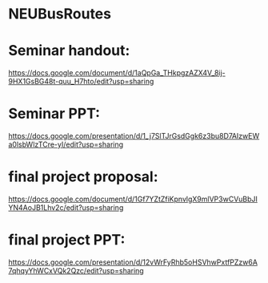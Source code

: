 # NEUBusRoutes



# Seminar handout: 
https://docs.google.com/document/d/1aQpGa_THkpgzAZX4V_8ij-9HX1GsBG48t-quu_H7hto/edit?usp=sharing
# Seminar PPT: 
https://docs.google.com/presentation/d/1_j7SlTJrGsdGgk6z3bu8D7AIzwEWa0lsbWlzTCre-yI/edit?usp=sharing
# final project proposal:  
https://docs.google.com/document/d/1Gf7YZtZfiKpnvlgX9mlVP3wCVuBbJIYN4AoJB1Lhv2c/edit?usp=sharing
# final project PPT:  
https://docs.google.com/presentation/d/12vWrFyRhb5oHSVhwPxtfPZzw6A7qhqyYhWCxVQk2Qzc/edit?usp=sharing

